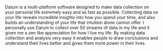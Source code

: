 Datum is a multi-platform software designed to make data collection on your personal life extremely easy and as fast as possible. Collecting data on your life reveals incredible insights into how you spend your time, and also builds an understanding of your life that intuition alone cannot offer. I personally use Datum to collect over 50 streams of data in my life and it given me a zen like appreciation for how I live my life. By making data collection and analysis very easy it enables people to draw conclusions and understand their lives better and gives them more power in their lives.